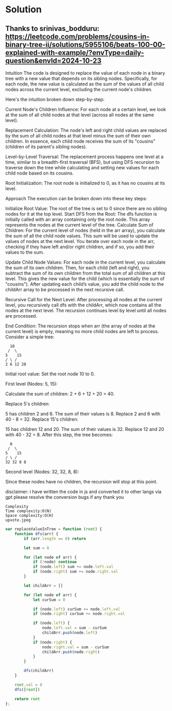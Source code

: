 # Solution

## Thanks to srinivas_bodduru: https://leetcode.com/problems/cousins-in-binary-tree-ii/solutions/5955106/beats-100-00-explained-with-example/?envType=daily-question&envId=2024-10-23

Intuition
The code is designed to replace the value of each node in a binary tree with a new value that depends on its sibling nodes. Specifically, for each node, the new value is calculated as the sum of the values of all child nodes across the current level, excluding the current node's children.

Here's the intuition broken down step-by-step:

Current Node's Children Influence: For each node at a certain level, we look at the sum of all child nodes at that level (across all nodes at the same level).

Replacement Calculation: The node's left and right child values are replaced by the sum of all child nodes at that level minus the sum of their own children. In essence, each child node receives the sum of its "cousins" (children of its parent's sibling nodes).

Level-by-Level Traversal: The replacement process happens one level at a time, similar to a breadth-first traversal (BFS), but using DFS recursion to traverse down the tree while calculating and setting new values for each child node based on its cousins.

Root Initialization: The root node is initialized to 0, as it has no cousins at its level.

Approach
The execution can be broken down into these key steps:

Initialize Root Value:
The root of the tree is set to 0 since there are no sibling nodes for it at the top level.
Start DFS from the Root:
The dfs function is initially called with an array containing only the root node. This array represents the nodes at the current level of the tree.
Calculate Sum of Children:
For the current level of nodes (held in the arr array), you calculate the sum of all the child node values. This sum will be used to update the values of nodes at the next level.
You iterate over each node in the arr, checking if they have left and/or right children, and if so, you add their values to the sum.

Update Child Node Values:
For each node in the current level, you calculate the sum of its own children. Then, for each child (left and right), you subtract the sum of its own children from the total sum of all children at this level. This gives the new value for the child (which is essentially the sum of "cousins").
After updating each child’s value, you add the child node to the childArr array to be processed in the next recursive call.

Recursive Call for the Next Level:
After processing all nodes at the current level, you recursively call dfs with the childArr, which now contains all the nodes at the next level.
The recursion continues level by level until all nodes are processed.

End Condition:
The recursion stops when arr (the array of nodes at the current level) is empty, meaning no more child nodes are left to process.
Consider a simple tree:
```batch
  10
 /  \
5    15
/ \ /
2 6 12 20
```
Initial root value: Set the root node 10 to 0.

First level (Nodes: 5, 15):

Calculate the sum of children: 2 + 6 + 12 + 20 = 40.

Replace 5's children:

5 has children 2 and 6. The sum of their values is 8. Replace 2 and 6 with 40 - 8 = 32.
Replace 15's children:

15 has children 12 and 20. The sum of their values is 32. Replace 12 and 20 with 40 - 32 = 8.
After this step, the tree becomes:
```batch
  0
 /  \
5    15
/ \ /
32 32 8 8
```
Second level (Nodes: 32, 32, 8, 8):

Since these nodes have no children, the recursion will stop at this point.

disclaimer: i have written the code in js and converted it to other langs via gpt please resolve the conversion bugs if any thank you

```batch
Complexity
Time complexity:O(N)
Space complexity:O(H)
upvote.jpeg
```

```javascript
var replaceValueInTree = function (root) {
    function dfs(arr) {
        if (arr.length == 0) return

        let sum = 0

        for (let node of arr) {
            if (!node) continue
            if (node.left) sum += node.left.val
            if (node.right) sum += node.right.val
        }

        let childArr = []

        for (let node of arr) {
            let curSum = 0

            if (node.left) curSum += node.left.val
            if (node.right) curSum += node.right.val

            if (node.left) {
                node.left.val = sum - curSum
                childArr.push(node.left)
            }
            if (node.right) {
                node.right.val = sum - curSum
                childArr.push(node.right)
            }
        }

        dfs(childArr)
    }

    root.val = 0
    dfs([root])

    return root
};
```